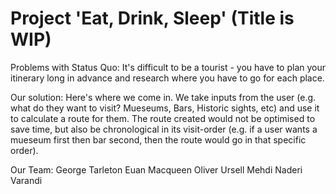 # Project 'Eat, Drink, Sleep' (Title is WIP)

Problems with Status Quo:
It's difficult to be a tourist - you have to plan your itinerary long in advance and research where you have to go for each place.

Our solution:
Here's where we come in. We take inputs from the user (e.g. what do they want to visit? Mueseums, Bars, Historic sights, etc) and use it to calculate a route for them. The route created would not be optimised to save time, but also be chronological in its visit-order (e.g. if a user wants a mueseum first then bar second, then the route would go in that specific order).

Our Team:
George Tarleton
Euan Macqueen
Oliver Ursell
Mehdi Naderi Varandi






